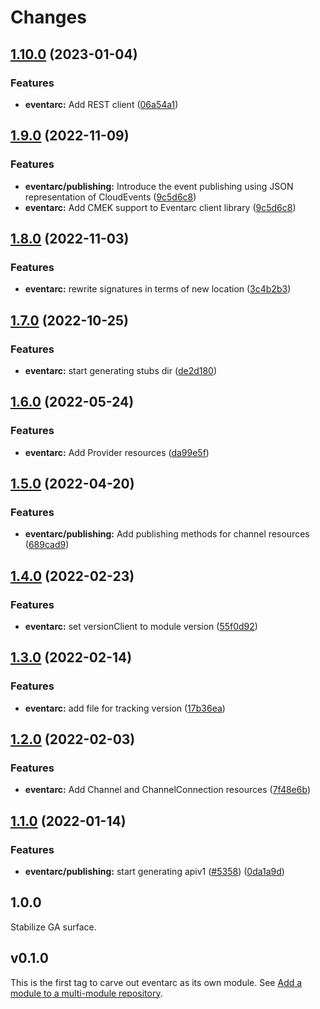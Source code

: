 # Changes

## [1.10.0](https://github.com/googleapis/google-cloud-go/compare/eventarc/v1.9.0...eventarc/v1.10.0) (2023-01-04)


### Features

* **eventarc:** Add REST client ([06a54a1](https://github.com/googleapis/google-cloud-go/commit/06a54a16a5866cce966547c51e203b9e09a25bc0))

## [1.9.0](https://github.com/googleapis/google-cloud-go/compare/eventarc/v1.8.0...eventarc/v1.9.0) (2022-11-09)


### Features

* **eventarc/publishing:** Introduce the event publishing using JSON representation of CloudEvents ([9c5d6c8](https://github.com/googleapis/google-cloud-go/commit/9c5d6c857b9deece4663d37fc6c834fd758b98ca))
* **eventarc:** Add CMEK support to Eventarc client library ([9c5d6c8](https://github.com/googleapis/google-cloud-go/commit/9c5d6c857b9deece4663d37fc6c834fd758b98ca))

## [1.8.0](https://github.com/googleapis/google-cloud-go/compare/eventarc/v1.7.0...eventarc/v1.8.0) (2022-11-03)


### Features

* **eventarc:** rewrite signatures in terms of new location ([3c4b2b3](https://github.com/googleapis/google-cloud-go/commit/3c4b2b34565795537aac1661e6af2442437e34ad))

## [1.7.0](https://github.com/googleapis/google-cloud-go/compare/eventarc/v1.6.0...eventarc/v1.7.0) (2022-10-25)


### Features

* **eventarc:** start generating stubs dir ([de2d180](https://github.com/googleapis/google-cloud-go/commit/de2d18066dc613b72f6f8db93ca60146dabcfdcc))

## [1.6.0](https://github.com/googleapis/google-cloud-go/compare/eventarc/v1.5.0...eventarc/v1.6.0) (2022-05-24)


### Features

* **eventarc:** Add Provider resources ([da99e5f](https://github.com/googleapis/google-cloud-go/commit/da99e5f7905367388d967aab12b4949bb4b250ff))

## [1.5.0](https://github.com/googleapis/google-cloud-go/compare/eventarc/v1.4.0...eventarc/v1.5.0) (2022-04-20)


### Features

* **eventarc/publishing:** Add publishing methods for channel resources ([689cad9](https://github.com/googleapis/google-cloud-go/commit/689cad94fdcf54cebd22aecfcdad4d8b44f58df9))

## [1.4.0](https://github.com/googleapis/google-cloud-go/compare/eventarc/v1.3.0...eventarc/v1.4.0) (2022-02-23)


### Features

* **eventarc:** set versionClient to module version ([55f0d92](https://github.com/googleapis/google-cloud-go/commit/55f0d92bf112f14b024b4ab0076c9875a17423c9))

## [1.3.0](https://github.com/googleapis/google-cloud-go/compare/eventarc/v1.2.0...eventarc/v1.3.0) (2022-02-14)


### Features

* **eventarc:** add file for tracking version ([17b36ea](https://github.com/googleapis/google-cloud-go/commit/17b36ead42a96b1a01105122074e65164357519e))

## [1.2.0](https://www.github.com/googleapis/google-cloud-go/compare/eventarc/v1.1.0...eventarc/v1.2.0) (2022-02-03)


### Features

* **eventarc:** Add Channel and ChannelConnection resources ([7f48e6b](https://www.github.com/googleapis/google-cloud-go/commit/7f48e6b68e59812208ea87b7861fad60169dc63a))

## [1.1.0](https://www.github.com/googleapis/google-cloud-go/compare/eventarc/v1.0.0...eventarc/v1.1.0) (2022-01-14)


### Features

* **eventarc/publishing:** start generating apiv1 ([#5358](https://www.github.com/googleapis/google-cloud-go/issues/5358)) ([0da1a9d](https://www.github.com/googleapis/google-cloud-go/commit/0da1a9d4e2d3dd0fab07c3ed09eaeeb3f9711900))

## 1.0.0

Stabilize GA surface.

## v0.1.0

This is the first tag to carve out eventarc as its own module. See
[Add a module to a multi-module repository](https://github.com/golang/go/wiki/Modules#is-it-possible-to-add-a-module-to-a-multi-module-repository).
